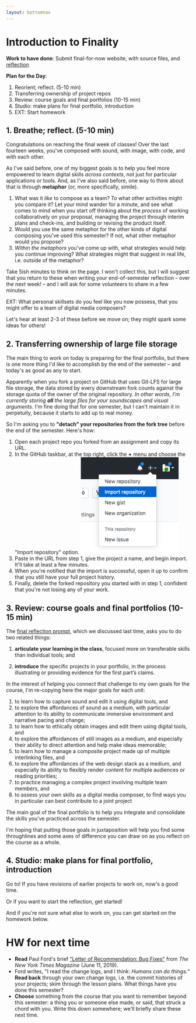 ```yaml
---
layout: bottomnav
---
```


# Introduction to Finality

**Work to have done**: Submit final-for-now website, with source files, and [reflection](https://github.com/pitt-cdm/miller2019spring/issues/13)

**Plan for the Day**:
1. Reorient; reflect. (5-10 min)<!-- metaphors for learning -->
3. Transferring ownership of project repos
2. Review: course goals and final portfolios (10-15 min)
4. Studio: make plans for final portfolio, introduction
5. EXT: Start homework


## 1. Breathe; reflect. (5-10 min)

Congratulations on reaching the final week of classes! Over the last fourteen weeks, you've composed with sound, with image, with code, and with each other.

As I've said before, one of my biggest goals is to help you feel more empowered to learn digital skills _across contexts_, not just for particular applications or tools. And, as I've also said before, one way to think about that is through **metaphor** (or, more specifically, simile).

<div class="alert alert-success">
   <ol>
      <li>What was it <em>like</em> to compose as a team? To what other activities might you compare it? <!-- If it's like team sports, for example, was it more like volleyball or gymnastics – or relay racing? Was it like a dance? A bus ride? A group run? Were you and your teammates a construction crew? A family? The United Nations? --> Let your mind wander for a minute, and see what comes to mind when you start off thinking about the <em>process</em> of working collaboratively on your proposal, managing the project through interim plans and check-ins, and building or revising the product itself.</li>
      <li>Would you use the same metaphor for the other kinds of digital composing you've used this semester? If not, what other metaphor would you propose?</li>
      <li><em>Within the metaphors</em> you've come up with, what strategies would help you continue improving? What strategies might that suggest in real life, i.e. outside of the metaphor?</li>
   </ol>
</div>

Take 5ish minutes to think on the page. I won't collect this, but I will suggest that you return to these when writing your end-of-semester reflection – over the next week! – and I will ask for some volunteers to share in a few minutes.

EXT: What personal skillsets do you feel like you now possess, that you might offer to a team of digital media composers?

Let's hear at least 2-3 of these before we move on; they might spark some ideas for others!

## 2. Transferring ownership of large file storage

The main thing to work on today is preparing for the final portfolio, but there is one more thing I'd like to accomplish by the end of the semester – and today's as good as any to start.

Apparently when you fork a project on GitHub that uses Git-LFS for large file storage, the data stored by every downstream fork counts against the storage quota of the owner of the original repository. _In other words, I'm currently storing **all** the large files for your soundscapes and visual arguments._ I'm fine doing that for one semester, but I can't maintain it in perpetuity, because it starts to add up to real money.

So I'm asking you to **"detach" your repositories from the fork tree** before the end of the semester. Here's how:

<div class="alert alert-success">
<ol>
   <li>Open each project repo you forked from an assignment and copy its URL.</li>
   <li>In the GitHub taskbar, at the top right, click the <strong>+</strong> menu and choose the "Import repository" option.

   <img src="../assets/img/screenshot--import-repository.png" alt="plus menu, between alert and profile menus, with import repository as the second option">
   </li>
   <li>Paste in the URL from step 1, give the project a name, and begin import. It'll take at least a few minutes.</li>
   <li>When you're notified that the import is successful, open it up to confirm that you still have your full project history.</li>
   <li>Finally, delete the forked repository you started with in step 1, confident that you're not losing any of your work.</li>
</ol>
</div>

## 3. Review: course goals and final portfolios (10-15 min)

The [final reflection prompt](https://github.com/benmiller314/cdm2019fall/blob/gh-pages/uploads/handout--final-portfolio-prompt.docx?raw=true), which we discussed last time, asks you to do two related things:

1. **articulate your learning in the class**, focused more on transferable skills than individual tools; and

2. **introduce** the specific projects in your portfolio, in the process illustrating or providing evidence for the first part’s claims.

In the interest of helping you connect that challenge to my own goals for the course, I'm re-copying here the major goals for each unit:


1. to learn how to capture sound and edit it using digital tools, and
2. to explore the affordances of sound as a medium, with particular attention to its ability to communicate immersive environment and narrative pacing and change;
3. to learn how to ethically obtain images and edit them using digital tools, and
4. to explore the affordances of still images as a medium, and especially their ability to direct attention and help make ideas memorable;
5. to learn how to manage a composite project made up of multiple interlinking files, and
6. to explore the affordances of the web design stack as a medium, and especially its ability to flexibly render content for multiple audiences or reading priorities;
7. to practice managing a complex project involving multiple team members, and
8. to assess your own skills as a digital media composer, to find ways you in particular can best contribute to a joint project

<div class="alert alert-info">
The main goal of the final portfolio is to help you integrate and consolidate the skills you've practiced across the semester.
</div>

I'm hoping that putting those goals in juxtaposition will help you find some throughlines and some axes of difference you can draw on as you reflect on the course as a whole.

## 4. Studio: make plans for final portfolio, introduction

Go to! If you have revisions of earlier projects to work on, now's a good time.

Or if you want to start the reflection, get started!

And if you're not sure what else to work on, you can get started on the homework below.

# HW for next time

* **Read** Paul Ford's brief <a href="https://www.nytimes.com/2019/06/11/magazine/letter-of-recommendation-bug-fixes-git.html">"Letter of Recommendation: Bug Fixes"</a> from <em>The New York Times Magazine</em> (June 11, 2019).
* Ford writes, "I read the change logs, and I think: <em>Humans can do things.</em>" **Read back** through your own change logs, i.e. the commit histories of your projects; skim through the lesson plans. What things have you done this semester?
* **Choose** something from the course that you want to remember beyond this semester: a thing you or someone else made, or said, that struck a chord with you. Write this down somewhere; we'll briefly share these next time.
